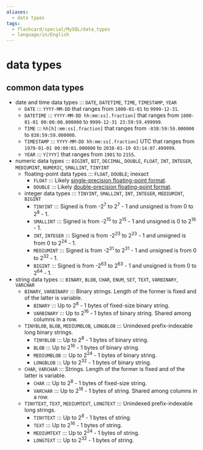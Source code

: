 ```yaml
---
aliases:
  - data types
tags:
  - flashcard/special/MySQL/data_types
  - language/in/English
---
```


# data types

## common data types

- date and time data types ::: `DATE`, `DATETIME`, `TIME`, `TIMESTAMP`, `YEAR` <!--SR:!2025-01-24,339,310!2025-02-13,394,330-->
  - `DATE` ::: `YYYY-MM-DD` that ranges from `1000-01-01` to `9999-12-31`. <!--SR:!2025-01-04,364,330!2025-04-12,394,310-->
  - `DATETIME` ::: `YYYY-MM-DD hh:mm:ss[.fraction]` that ranges from `1000-01-01 00:00:00.000000` to `9999-12-31 23:59:59.499999`. <!--SR:!2025-03-10,411,330!2024-09-18,180,270-->
  - `TIME` ::: `hh[h]:mm:ss[.fraction]` that ranges from `-838:59:59.000000` to `838:59:59.000000`. <!--SR:!2025-03-31,431,330!2024-06-19,100,210-->
  - `TIMESTAMP` ::: `YYYY-MM-DD hh:mm:ss[.fraction]` UTC that ranges from `1970-01-01 00:00:01.000000` to `2038-01-19 03:14:07.499999`. <!--SR:!2024-11-21,328,330!2024-05-28,50,150-->
  - `YEAR` ::: `Y[YYY]` that ranges from `1901` to `2155`. <!--SR:!2025-01-04,363,330!2024-05-17,120,290-->
- numeric data types ::: `BIGINT`, `BIT`, `DECIMAL`, `DOUBLE`, `FLOAT`, `INT`, `INTEGER`, `MEDIUMINT`, `NUMERIC`, `SMALLINT`, `TINYINT` <!--SR:!2025-03-29,415,330!2025-04-11,361,270-->
  - floating-point data types ::: `FLOAT`, `DOUBLE`; inexact <!--SR:!2025-04-01,432,330!2025-05-20,457,330-->
    - `FLOAT` ::: Likely [single-precision floating-point format](../../general/single-precision%20floating-point%20format.md). <!--SR:!2025-05-21,458,330!2025-04-13,427,330-->
    - `DOUBLE` ::: Likely [double-precision floating-point format](../../general/double-precision%20floating-point%20format.md). <!--SR:!2024-11-28,334,330!2025-04-29,440,330-->
  - integer data types ::: `TINYINT`, `SMALLINT`, `INT`, `INTEGER`, `MEDIUMINT`, `BIGINT` <!--SR:!2025-01-09,368,330!2025-03-09,410,330-->
    - `TINYINT` ::: Signed is from -2<sup>7</sup> to 2<sup>7</sup> - 1 and unsigned is from 0 to 2<sup>8</sup> - 1. <!--SR:!2024-10-03,269,310!2025-03-01,407,330-->
    - `SMALLINT` ::: Signed is from -2<sup>15</sup> to 2<sup>15</sup> - 1 and unsigned is 0 to 2<sup>16</sup> - 1. <!--SR:!2025-02-27,405,330!2024-12-31,361,330-->
    - `INT`, `INTEGER` ::: Signed is from -2<sup>23</sup> to 2<sup>23</sup> - 1 and unsigned is from 0 to 2<sup>24</sup> - 1. <!--SR:!2025-04-08,422,330!2024-07-07,196,290-->
    - `MEDIUMINT` ::: Signed is from -2<sup>31</sup> to 2<sup>31</sup> - 1 and unsigned is from 0 to 2<sup>32</sup> - 1. <!--SR:!2024-09-07,201,290!2025-01-28,381,330-->
    - `BIGINT` ::: Signed is from -2<sup>63</sup> to 2<sup>63</sup> - 1 and unsigned is from 0 to 2<sup>64</sup> - 1. <!--SR:!2024-09-26,277,310!2025-04-06,422,330-->
- string data types ::: `BINARY`, `BLOB`, `CHAR`, `ENUM`, `SET`, `TEXT`, `VARBINARY`, `VARCHAR` <!--SR:!2024-10-20,281,310!2024-08-05,205,290-->
  - `BINARY`, `VARBINARY` ::: Binary strings. Length of the former is fixed and of the latter is variable. <!--SR:!2024-12-13,346,330!2025-05-16,454,330-->
    - `BINARY` ::: Up to 2<sup>8</sup> - 1 bytes of fixed-size binary string. <!--SR:!2025-02-18,398,330!2025-01-21,376,330-->
    - `VARBINARY` ::: Up to 2<sup>16</sup> - 1 bytes of binary string. Shared among columns in a row. <!--SR:!2025-02-28,406,330!2025-01-06,325,310-->
  - `TINYBLOB`, `BLOB`, `MEDIUMBLOB`, `LONGBLOB` ::: Unindexed prefix-indexable long binary strings. <!--SR:!2025-04-05,421,330!2025-03-08,409,330-->
    - `TINYBLOB` ::: Up to 2<sup>8</sup> - 1 bytes of binary string. <!--SR:!2024-08-30,243,310!2025-03-28,414,330-->
    - `BLOB` ::: Up to 2<sup>16</sup> - 1 bytes of binary string. <!--SR:!2025-04-12,426,330!2025-02-23,402,330-->
    - `MEDIUMBLOB` ::: Up to 2<sup>24</sup> - 1 bytes of binary string. <!--SR:!2024-09-12,253,310!2025-01-31,385,330-->
    - `LONGBLOB` ::: Up to 2<sup>32</sup> - 1 bytes of binary string. <!--SR:!2024-07-11,135,290!2024-09-30,266,310-->
  - `CHAR`, `VARCHAR` ::: Strings. Length of the former is fixed and of the latter is variable. <!--SR:!2025-02-12,393,330!2024-12-02,299,310-->
    - `CHAR` ::: Up to 2<sup>8</sup> - 1 bytes of fixed-size string. <!--SR:!2024-12-09,342,330!2024-10-01,268,310-->
    - `VARCHAR` ::: Up to 2<sup>16</sup> - 1 bytes of string. Shared among columns in a row. <!--SR:!2025-03-27,428,330!2025-04-18,432,330-->
  - `TINYTEXT`, `TEXT`, `MEDIUMTEXT`, `LONGTEXT` ::: Unindexed prefix-indexable long strings. <!--SR:!2024-10-08,271,310!2024-10-26,286,310-->
    - `TINYTEXT` ::: Up to 2<sup>8</sup> - 1 bytes of string. <!--SR:!2024-09-07,192,310!2025-03-23,424,330-->
    - `TEXT` ::: Up to 2<sup>16</sup> - 1 bytes of string. <!--SR:!2024-05-07,116,290!2025-04-25,437,330-->
    - `MEDIUMTEXT` ::: Up to 2<sup>24</sup> - 1 bytes of string. <!--SR:!2025-02-22,401,330!2024-12-08,341,330-->
    - `LONGTEXT` ::: Up to 2<sup>32</sup> - 1 bytes of string. <!--SR:!2024-06-14,182,290!2024-09-24,161,290-->
